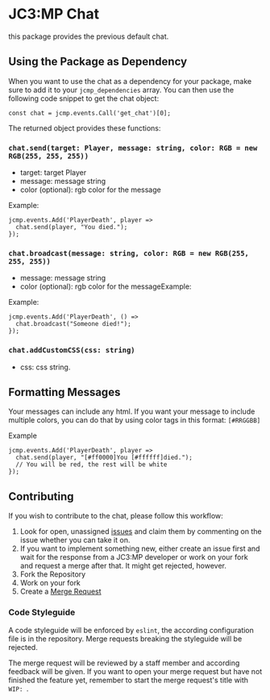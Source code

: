 # JC3:MP Chat
this package provides the previous default chat.

## Using the Package as Dependency
When you want to use the chat as a dependency for your package, make sure to add it to your `jcmp_dependencies` array. You can then use the following code snippet to get the chat object:

```
const chat = jcmp.events.Call('get_chat')[0];
```

The returned object provides these functions:

### `chat.send(target: Player, message: string, color: RGB = new RGB(255, 255, 255))`
* target: target Player
* message: message string
* color (optional): rgb color for the message

Example:
```
jcmp.events.Add('PlayerDeath', player =>
  chat.send(player, "You died.");
});
```

### `chat.broadcast(message: string, color: RGB = new RGB(255, 255, 255))`
* message: message string
* color (optional): rgb color for the messageExample:

Example:
```
jcmp.events.Add('PlayerDeath', () =>
  chat.broadcast("Someone died!");
});
```

### `chat.addCustomCSS(css: string)`
* css: css string.
    
## Formatting Messages
Your messages can include any html.
If you want your message to include multiple colors, you can do that by using color tags in this format: `[#RRGGBB]`

Example
```
jcmp.events.Add('PlayerDeath', player =>
  chat.send(player, "[#ff0000]You [#ffffff]died.");
  // You will be red, the rest will be white
});
```

## Contributing
If you wish to contribute to the chat, please follow this workflow:

1. Look for open, unassigned [issues](https://gitlab.nanos.io/jc3mp-packages/chat/issues) and claim them by commenting on the issue whether you can take it on.
1. If you want to implement something new, either create an issue first and wait for the response from a JC3:MP developer or work on your fork and request a merge after that. It might get rejected, however.
2. Fork the Repository
3. Work on your fork
4. Create a [Merge Request](https://gitlab.nanos.io/jc3mp-packages/chat/merge_requests)

### Code Styleguide
A code styleguide will be enforced by `eslint`, the according configuration file is in the repository. Merge requests breaking the styleguide will be rejected.

The merge request will be reviewed by a staff member and according feedback will be given. If you want to open your merge request but have not finished the feature yet, remember to start the merge request's title with `WIP: `.
